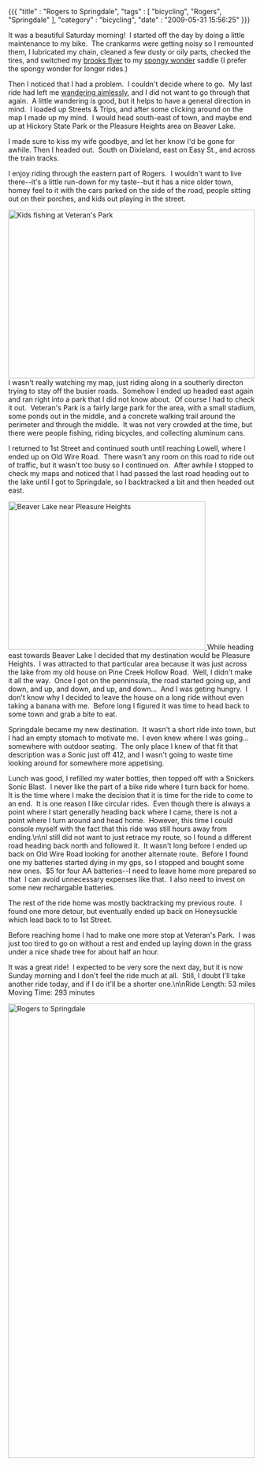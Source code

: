 {{{ "title" : "Rogers to Springdale", "tags" : [ "bicycling", "Rogers", "Springdale" ], "category" : "bicycling", "date" : "2009-05-31 15:56:25" }}}

It was a beautiful Saturday morning!  I started off the day by doing a little maintenance to my bike.  The crankarms were getting noisy so I remounted them, I lubricated my chain, cleaned a few dusty or oily parts, checked the tires, and switched my <a href="http://www.brookssaddles.com/en/Shop_ProductPage.aspx?cat=saddles+-+touring+%26+trekking&amp;prod=Flyer" target="_blank">brooks flyer</a> to my <a href="http://www.spongywonder.com/" target="_blank">spongy wonder</a> saddle (I prefer the spongy wonder for longer rides.)

Then I noticed that I had a problem.  I couldn't decide where to go.  My last ride had left me <a href="http://mark-ott.info/blog/posts/wandering-aimlessly" target="_blank">wandering aimlessly</a>, and I did not want to go through that again.  A little wandering is good, but it helps to have a general direction in mind.  I loaded up Streets & Trips, and after some clicking around on the map I made up my mind.  I would head south-east of town, and maybe end up at Hickory State Park or the Pleasure Heights area on Beaver Lake.

I made sure to kiss my wife goodbye, and let her know I'd be gone for awhile. Then I headed out.  South on Dixieland, east on Easy St., and across the train tracks.

I enjoy riding through the eastern part of Rogers.  I wouldn't want to live there--it's a little run-down for my taste--but it has a nice older town, homey feel to it with the cars parked on the side of the road, people sitting out on their porches, and kids out playing in the street.

<a href="https://s3.amazonaws.com/mark-ott-info/images/blog/2009/05/dsc00489.jpg">
<img class="size-full wp-image-86 alignleft" title="Kids fishing at Veteran's Park" src="https://s3.amazonaws.com/mark-ott-info/images/blog/2009/05/dsc00489.jpg" alt="Kids fishing at Veteran's Park" width="500" height="341" />
</a>
I wasn't really watching my map, just riding along in a southerly directon trying to stay off the busier roads.  Somehow I ended up headed east again and ran right into a park that I did not know about.  Of course I had to check it out.  Veteran's Park is a fairly large park for the area, with a small stadium, some ponds out in the middle, and a concrete walking trail around the perimeter and through the middle.  It was not very crowded at the time, but there were people fishing, riding bicycles, and collecting aluminum cans.

I returned to 1st Street and continued south until reaching Lowell, where I ended up on Old Wire Road.  There wasn't any room on this road to ride out of traffic, but it wasn't too busy so I continued on.  After awhile I stopped to check my maps and noticed that I had passed the last road heading out to the lake until I got to Springdale, so I backtracked a bit and then headed out east.
<p style="text-align: left;">
<a href="https://s3.amazonaws.com/mark-ott-info/images/blog/2009/05/dsc00495.jpg">
<img class="size-full wp-image-82 alignright" title="Beaver Lake near Pleasure Heights" src="https://s3.amazonaws.com/mark-ott-info/images/blog/2009/05/dsc00495.jpg" alt="Beaver Lake near Pleasure Heights" width="400" height="300" />
</a>
While heading east towards Beaver Lake I decided that my destination would be Pleasure Heights.  I was attracted to that particular area because it was just across the lake from my old house on Pine Creek Hollow Road.  Well, I didn't make it all the way.  Once I got on the penninsula, the road started going up, and down, and up, and down, and up, and down...  And I was geting hungry.  I don't know why I decided to leave the house on a long ride without even taking a banana with me.  Before long I figured it was time to head back to some town and grab a bite to eat.</p>
Springdale became my new destination.  It wasn't a short ride into town, but I had an empty stomach to motivate me.  I even knew where I was going... somewhere with outdoor seating.  The only place I knew of that fit that description was a Sonic just off 412, and I wasn't going to waste time looking around for somewhere more appetising.

Lunch was good, I refilled my water bottles, then topped off with a Snickers Sonic Blast.  I never like the part of a bike ride where I turn back for home.  It is the time where I make the decision that it is time for the ride to come to an end.  It is one reason I like circular rides.  Even though there is always a point where I start generally heading back where I came, there is not a  point where I turn around and head home.  However, this time I could console myself with the fact that this ride was still hours away from ending.\n\nI still did not want to just retrace my route, so I found a different road heading back north and followed it.  It wasn't long before I ended up back on Old Wire Road looking for another alternate route.  Before I found one my batteries started dying in my gps, so I stopped and bought some new ones.  $5 for four AA batteries--I need to leave home more prepared so that  I can avoid unnecessary expenses like that.  I also need to invest on some new rechargable batteries.

The rest of the ride home was mostly backtracking my previous route.  I found one more detour, but eventually ended up back on Honeysuckle which lead back to to 1st Street.

Before reaching home I had to make one more stop at Veteran's Park.  I was just too tired to go on without a rest and ended up laying down in the grass under a nice shade tree for about half an hour.

It was a great ride!  I expected to be very sore the next day, but it is now Sunday morning and I don't feel the ride much at all.  Still, I doubt I'll take another ride today, and if I do it'll be a shorter one.\n\nRide Length: 53 miles
Moving Time: 293 minutes

<a href="http://mark-ott.info/images/05-30-2009.lg.tpo.mb.jpg" target="_blank">
<img class="aligncenter size-full wp-image-78" title="Rogers to Springdale" src="https://s3.amazonaws.com/mark-ott-info/images/blog/2009/05/05-30-2009med-smtpomb.jpg" alt="Rogers to Springdale" width="500" height="920" />
</a>